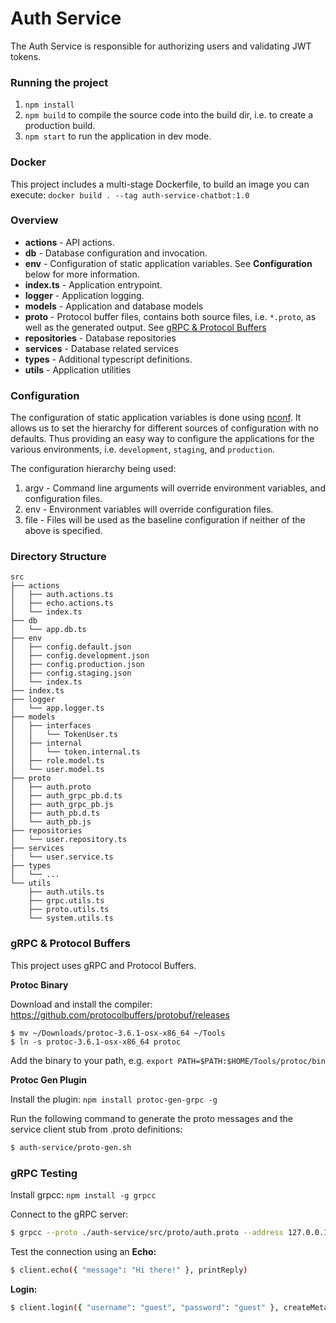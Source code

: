 # Auth Service

The Auth Service is responsible for authorizing users and validating JWT tokens.

### Running the project

1.  `npm install`
2.  `npm build` to compile the source code into the build dir, i.e. to create a production build.
3.  `npm start` to run the application in dev mode.

### Docker

This project includes a multi-stage Dockerfile, to build an image you can execute: `docker build . --tag auth-service-chatbot:1.0`

### Overview

- **actions** - API actions.
- **db** - Database configuration and invocation.
- **env** - Configuration of static application variables. See **Configuration** below for more information.
- **index.ts** - Application entrypoint.
- **logger** - Application logging.
- **models** - Application and database models
- **proto** - Protocol buffer files, contains both source files, i.e. `*.proto`, as well as the generated output. See [gRPC & Protocol Buffers](#grpc-&-protocol-buffers)
- **repositories** - Database repositories
- **services** - Database related services
- **types** - Additional typescript definitions.
- **utils** - Application utilities

### Configuration

The configuration of static application variables is done using [nconf](https://github.com/indexzero/nconf). It allows us to set the hierarchy for different sources of configuration with no defaults. Thus providing an easy way to configure the applications for the various environments, i.e. `development`, `staging`, and `production`.

The configuration hierarchy being used:

1.  argv - Command line arguments will override environment variables, and configuration files.
2.  env - Environment variables will override configuration files.
3.  file - Files will be used as the baseline configuration if neither of the above is specified.

### Directory Structure

```
src
├── actions
│   ├── auth.actions.ts
│   ├── echo.actions.ts
│   └── index.ts
├── db
│   └── app.db.ts
├── env
│   ├── config.default.json
│   ├── config.development.json
│   ├── config.production.json
│   ├── config.staging.json
│   └── index.ts
├── index.ts
├── logger
│   └── app.logger.ts
├── models
│   ├── interfaces
│   │   └── TokenUser.ts
│   ├── internal
│   │   └── token.internal.ts
│   ├── role.model.ts
│   └── user.model.ts
├── proto
│   ├── auth.proto
│   ├── auth_grpc_pb.d.ts
│   ├── auth_grpc_pb.js
│   ├── auth_pb.d.ts
│   └── auth_pb.js
├── repositories
│   └── user.repository.ts
├── services
│   └── user.service.ts
├── types
│   └── ...
└── utils
    ├── auth.utils.ts
    ├── grpc.utils.ts
    ├── proto.utils.ts
    └── system.utils.ts
```

### gRPC & Protocol Buffers

This project uses gRPC and Protocol Buffers.

**Protoc Binary**

Download and install the compiler: https://github.com/protocolbuffers/protobuf/releases

```
$ mv ~/Downloads/protoc-3.6.1-osx-x86_64 ~/Tools
$ ln -s protoc-3.6.1-osx-x86_64 protoc
```

Add the binary to your path, e.g. `export PATH=$PATH:$HOME/Tools/protoc/bin`

**Protoc Gen Plugin**

Install the plugin: `npm install protoc-gen-grpc -g`

Run the following command to generate the proto messages and the service client stub from .proto definitions:

```bash
$ auth-service/proto-gen.sh
```

### gRPC Testing

Install grpcc: `npm install -g grpcc`

Connect to the gRPC server:

```bash
$ grpcc --proto ./auth-service/src/proto/auth.proto --address 127.0.0.1:8080 -i
```

Test the connection using an **Echo:**

```bash
$ client.echo({ "message": "Hi there!" }, printReply)
```

**Login:**

```bash
$ client.login({ "username": "guest", "password": "guest" }, createMetadata({ "x-access-token": "secret"}), printReply)
```
